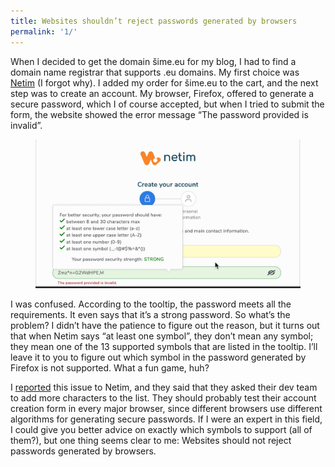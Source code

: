 ```yaml
---
title: Websites shouldn’t reject passwords generated by browsers
permalink: '1/'
---
```


When I decided to get the domain šime.eu for my blog, I had to find a domain name registrar that supports .eu domains. My first choice was [Netim](https://www.netim.com/) (I forgot why). I added my order for šime.eu to the cart, and the next step was to create an account. My browser, Firefox, offered to generate a secure password, which I of course accepted, but when I tried to submit the form, the website showed the error message “The password provided is invalid”.

<figure>
  <img src="/media/firefox-password-invalid.jpg" alt="Netim. Create your account. Your password should have at least one symbol. The password provided is invalid.">
</figure>

I was confused. According to the tooltip, the password meets all the requirements. It even says that it’s a strong password. So what’s the problem? I didn’t have the patience to figure out the reason, but it turns out that when Netim says “at least one symbol”, they don’t mean any symbol; they mean one of the 13 supported symbols that are listed in the tooltip. I’ll leave it to you to figure out which symbol in the password generated by Firefox is not supported. What a fun game, huh?

I [reported](https://twitter.com/simevidas/status/1749548143975248010) this issue to Netim, and they said that they asked their dev team to add more characters to the list. They should probably test their account creation form in every major browser, since different browsers use different algorithms for generating secure passwords. If I were an expert in this field, I could give you better advice on exactly which symbols to support (all of them?), but one thing seems clear to me: Websites should not reject passwords generated by browsers.

